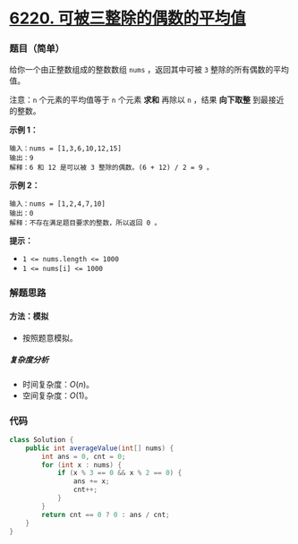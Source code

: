 # [6220. 可被三整除的偶数的平均值](https://leetcode.cn/problems/average-value-of-even-numbers-that-are-divisible-by-three/)

### 题目（简单）

给你一个由正整数组成的整数数组 `nums` ，返回其中可被 `3` 整除的所有偶数的平均值。

注意：`n` 个元素的平均值等于 `n` 个元素 **求和** 再除以 `n` ，结果 **向下取整** 到最接近的整数。

**示例 1：**

```
输入：nums = [1,3,6,10,12,15]
输出：9
解释：6 和 12 是可以被 3 整除的偶数。(6 + 12) / 2 = 9 。
```

**示例 2：**

```
输入：nums = [1,2,4,7,10]
输出：0
解释：不存在满足题目要求的整数，所以返回 0 。
```

**提示：**

* `1 <= nums.length <= 1000`
* `1 <= nums[i] <= 1000`

### 解题思路

#### 方法：模拟

- 按照题意模拟。

##### 复杂度分析

- 时间复杂度：$O(n)$。
- 空间复杂度：$O(1)$。

### 代码

```java
class Solution {
    public int averageValue(int[] nums) {
        int ans = 0, cnt = 0;
        for (int x : nums) {
            if (x % 3 == 0 && x % 2 == 0) {
                ans += x;
                cnt++;
            }
        }
        return cnt == 0 ? 0 : ans / cnt;
    }
}
```

